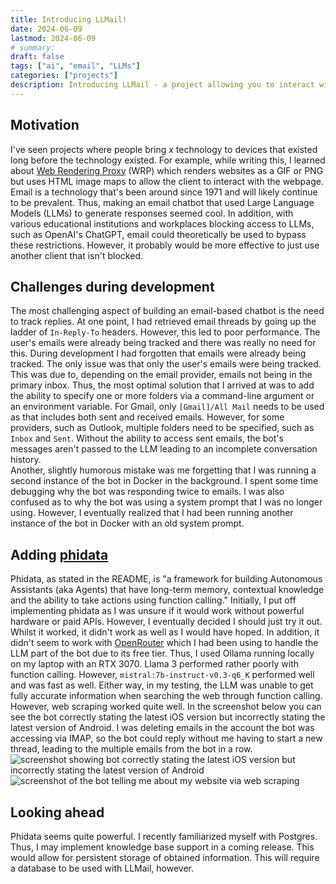 ```yaml
---
title: Introducing LLMail!
date: 2024-06-09
lastmod: 2024-06-09
# summary: 
draft: false
tags: ["ai", "email", "LLMs"]
categories: ["projects"]
description: Introducing LLMail - a project allowing you to interact with LLMs/AI via email
---
```

## Motivation
I've seen projects where people bring *x* technology to devices that existed long before the technology existed. For example, while writing this, I learned about [Web Rendering Proxy](https://github.com/tenox7/wrp) (WRP) which renders websites as a GIF or PNG but uses HTML image maps to allow the client to interact with the webpage. Email is a technology that's been around since 1971 and will likely continue to be prevalent. Thus, making an email chatbot that used Large Language Models (LLMs) to generate responses seemed cool. In addition, with various educational institutions and workplaces blocking access to LLMs, such as OpenAI's ChatGPT, email could theoretically be used to bypass these restrictions. However, it probably would be more effective to just use another client that isn't blocked.
## Challenges during development
The most challenging aspect of building an email-based chatbot is the need to track replies. At one point, I had retrieved email threads by going up the ladder of `In-Reply-To` headers. However, this led to poor performance. The user's emails were already being tracked and there was really no need for this. During development I had forgotten that emails were already being tracked. The only issue was that only the user's emails were being tracked. This was due to, depending on the email provider, emails not being in the primary inbox. Thus, the most optimal solution that I arrived at was to add the ability to specify one or more folders via a command-line argument or an environment variable. For Gmail, only `[Gmail]/All Mail` needs to be used as that includes both sent and received emails. However, for some providers, such as Outlook, multiple folders need to be specified, such as `Inbox` and `Sent`. Without the ability to access sent emails, the bot's messages aren't passed to the LLM leading to an incomplete conversation history.  
Another, slightly humorous mistake was me forgetting that I was running a second instance of the bot in Docker in the background. I spent some time debugging why the bot was responding twice to emails. I was also confused as to why the bot was using a system prompt that I was no longer using. However, I eventually realized that I had been running another instance of the bot in Docker with an old system prompt.  
## Adding [phidata](https://github.com/phidatahq/phidata)  
Phidata, as stated in the README, is "a framework for building Autonomous Assistants (aka Agents) that have long-term memory, contextual knowledge and the ability to take actions using function calling." Initially, I put off implementing phidata as I was unsure if it would work without powerful hardware or paid APIs. However, I eventually decided I should just try it out. Whilst it worked, it didn't work as well as I would have hoped. In addition, it didn't seem to work with [OpenRouter](https://openrouter.ai/) which I had been using to handle the LLM part of the bot due to its free tier. Thus, I used Ollama running locally on my laptop with an RTX 3070. Llama 3 performed rather poorly with function calling. However, `mistral:7b-instruct-v0.3-q6_K` performed well and was fast as well. Either way, in my testing, the LLM was unable to get fully accurate information when searching the web through function calling. However, web scraping worked quite well. In the screenshot below you can see the bot correctly stating the latest iOS version but incorrectly stating the latest version of Android. I was deleting emails in the account the bot was accessing via IMAP, so the bot could reply without me having to start a new thread, leading to the multiple emails from the bot in a row.
![screenshot showing bot correctly stating the latest iOS version but incorrectly stating the latest version of Android](/2024/llmail-mobile-os-versions.png)  
![screenshot of the bot telling me about my website via web scraping](/2024/llmail-web-scraping.png)  
## Looking ahead  
Phidata seems quite powerful. I recently familiarized myself with Postgres. Thus, I may implement knowledge base support in a coming release. This would allow for persistent storage of obtained information. This will require a database to be used with LLMail, however.
